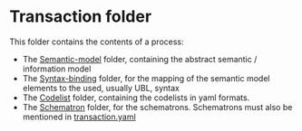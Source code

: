 # Transaction folder

This folder contains the contents of a process:

* The [Semantic-model](semantic-model) folder, containing the abstract semantic / information model
* The [Syntax-binding](syntax-binding) folder, for the mapping of the semantic model elements to the used, usually UBL, syntax
* The [Codelist](codelist) folder, containing the codelists in yaml formats.
* The [Schematron](schematron) folder, for the schematrons. Schematrons must also be mentioned in [transaction.yaml](example/unit/transaction.yaml)
